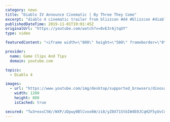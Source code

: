 ```yaml
---
category: news
title: "Diablo IV Announce Cinematic | By Three They Come"
excerpt: "diablo 4 cinematic trailer from blizzcon #d4 #blizzcon #diablo."
publishedDateTime: 2019-11-01T19:01:45Z
originalUrl: "https://youtube.com/watch?v=0vE3rAjtqUY"
type: video

featuredContent: "<iframe width=\"800\" height=\"500\" frameborder=\"0\" src=\"https://www.youtube.com/embed/0vE3rAjtqUY\" allow=\"accelerometer; autoplay; encrypted-media; gyroscope; picture-in-picture\" allowfullscreen></iframe>"

provider:
  name: Game Clips And Tips
  domain: youtube.com

topics:
  - Diablo 4

images:
  - url: "https://www.youtube.com/img/desktop/supported_browsers/dinosaur.png"
    width: 1200
    height: 800
    isCached: true

secured: "Tw3+exxCtW//WXP/zDpwy0BlCvox6W/zi8/yZ0X71StbIW4E0JCqH2F5yUvCdhqtRr2fSeu5YhisGKQQByrdxU5wfNr/QM6dojea89Zudo0OsXgx1Qhwdg406mWHPcFQ6S1PPNBqXK5EnGg8Hv9WuYsh7rEzsY5mu0tCXwdNoX8pDJ2lGJqSSCl3y+CS7BrcAsNE7CUADJQcGZEVBiF8XLNzCTw+UXVrpW18lTp/oY/E0BdPxTbCFgFYflV490UW21JVHWluaeL6g7p7IhTIMiNFVpZARfA3dEf5GwCggi57/X+JiQl5sT4vR79aKkNA9F1HID/H0oicSZhW8/bkp1ojVMSM5E73dCkXXcQvEJTUAD5w7TwVW/S7jyOE+eTxWMCK//5JMF0E6MSUB+Dwxg==;+gf9FOduLkAvEOw9qMIKIw=="
---
```


